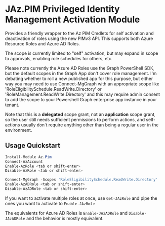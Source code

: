 # JAz.PIM Privileged Identity Management Activation Module

Provides a friendly wrapper to the Az PIM Cmdlets for self activation and deactivation of roles using the new PIMv3 API.
This supports both Azure Resource Roles and Azure AD Roles.

The scope is currently limited to "self" activation, but may expand in scope to approvals, enabling role schedules for others, etc.

Please note currently the Azure AD Roles use the Graph PowerShell SDK, but the default scopes in the Graph App don't
cover role management. I'm debating whether to roll a new published app for this purpose, but either way you may need
to use Connect-MgGraph with an appropriate scope like 'RoleEligibilitySchedule.ReadWrite.Directory' or 'RoleManagement.ReadWrite.Directory'
and this may require admin consent to add the scope to your Powershell Graph enterprise app instance in your tenant.

Note that this is a **delegated** scope grant, not an **application** scope grant, so the user still needs sufficient permissions
to perform actions, and self-actions usually don't require anything other than being a regular user in the environment.

## Usage Quickstart

```powershell
Install-Module Az.Pim
Connect-AzAccount
Enable-AzRole <tab or shift-enter>
Disable-AzRole <tab or shift-enter>

Connect-MgGraph -Scopes 'RoleEligibilitySchedule.ReadWrite.Directory'
Enable-AzADRole <tab or shift-enter>
Disable-AzADRole <tab or shift-enter>
```

If you want to activate multiple roles at once, use `Get-JAzRole` and pipe the ones you want to activate to `Enable-JAzRole`

The equivalents for Azure AD Roles is `Enable-JAzADRole` and `Disable-JAzADRole` and the behavior is mostly equivalent.
